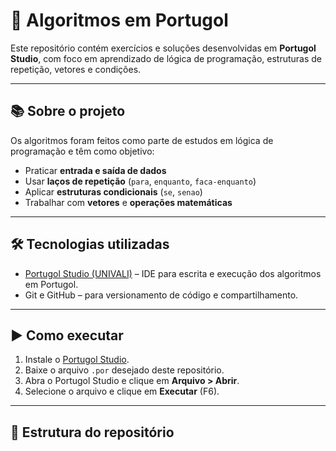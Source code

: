# 🚀 Algoritmos em Portugol

Este repositório contém exercícios e soluções desenvolvidas em **Portugol Studio**, com foco em aprendizado de lógica de programação, estruturas de repetição, vetores e condições.

---

## 📚 Sobre o projeto
Os algoritmos foram feitos como parte de estudos em lógica de programação e têm como objetivo:
- Praticar **entrada e saída de dados**  
- Usar **laços de repetição** (`para`, `enquanto`, `faca-enquanto`)  
- Aplicar **estruturas condicionais** (`se`, `senao`)  
- Trabalhar com **vetores** e **operações matemáticas**

---

## 🛠️ Tecnologias utilizadas
- [Portugol Studio (UNIVALI)](http://univali-lite.github.io/Portugol-Studio/) – IDE para escrita e execução dos algoritmos em Portugol.
- Git e GitHub – para versionamento de código e compartilhamento.

---

## ▶️ Como executar
1. Instale o [Portugol Studio](http://univali-lite.github.io/Portugol-Studio/).
2. Baixe o arquivo `.por` desejado deste repositório.
3. Abra o Portugol Studio e clique em **Arquivo > Abrir**.
4. Selecione o arquivo e clique em **Executar** (F6).

---

## 📂 Estrutura do repositório
